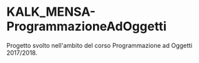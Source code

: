 # KALK_MENSA-ProgrammazioneAdOggetti
Progetto svolto nell'ambito del corso Programmazione ad Oggetti 2017/2018.
